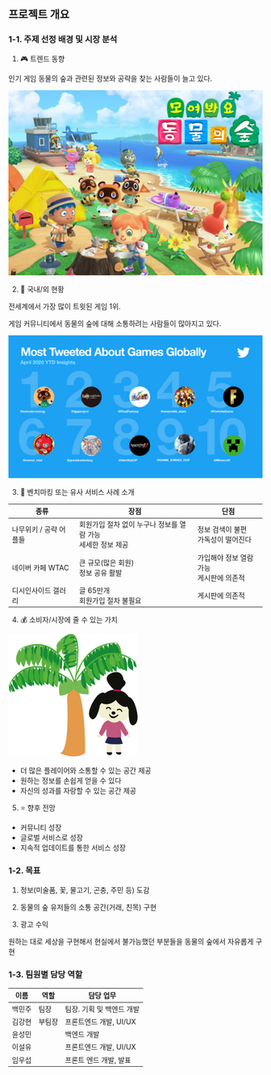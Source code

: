 

## 프로젝트 개요



### 1-1. 주제 선정 배경 및 시장 분석



1) :video_game: 트렌드 동향

인기 게임 동물의 숲과 관련된 정보와 공략을 찾는 사람들이 늘고 있다.

![1](./imgs/g_1.png)



2) :1st_place_medal: 국내/외 현황

전세계에서 가장 많이 트윗된 게임 1위. 

게임 커뮤니티에서 동물의 숲에 대해 소통하려는 사람들이 많아지고 있다.

![2](./imgs/g_2.png)



3) :bookmark_tabs: 벤치마킹 또는 유사 서비스 사례 소개

| 종류                   | 장점                                                         | 단점                                         |
| ---------------------- | ------------------------------------------------------------ | -------------------------------------------- |
| 나무위키 / 공략 어플들 | 회원가입 절차 없이 누구나 정보를 열람 가능<br />세세한 정보 제공 | 정보 검색이 불편<br />가독성이 떨어진다      |
| 네이버 카페 WTAC       | 큰 규모(많은 회원)<br />정보 공유 활발                       | 가입해야 정보 열람 가능<br />게시판에 의존적 |
| 디시인사이드 갤러리    | 글 65만개<br />회원가입 절차 불필요                          | 게시판에 의존적                              |



 4) :moneybag: 소비자/시장에 줄 수 있는 가치

<img src="./imgs/야자수와동물.png" alt=":)" style="zoom:25%;" />

* 더 많은 플레이어와 소통할 수 있는 공간 제공
* 원하는 정보를 손쉽게 얻을 수 있다
* 자신의 성과를 자랑할 수 있는 공간 제공



5) :star: 향후 전망

* 커뮤니티 성장
* 글로벌 서비스로 성장
* 지속적 업데이트를 통한 서비스 성장

 

### 1-2. 목표

1) 정보(미술품, 꽃, 물고기, 곤충, 주민 등) 도감 

2) 동물의 숲 유저들의 소통 공간(거래, 친목) 구현 

3) 광고 수익

원하는 대로 세상을 구현해서 현실에서 불가능했던 부분들을 동물의 숲에서 자유롭게 구현



### 1-3. 팀원별 담당 역할

| 이름   | 역할   | 담당 업무                 |
| ------ | ------ | ------------------------- |
| 백민주 | 팀장   | 팀장. 기획 및 백엔드 개발 |
| 김강현 | 부팀장 | 프론트엔드 개발, UI/UX    |
| 윤성민 |        | 백엔드 개발               |
| 이설유 |        | 프론트엔드 개발, UI/UX    |
| 임우섭 |        | 프론트 엔드 개발, 발표    |

 

